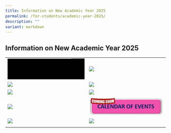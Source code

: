 ```yaml
---
title: Information on New Academic Year 2025
permalink: /for-students/academic-year-2025/
description: ""
variant: markdown
---
```

## Information on New Academic Year 2025

|   |   |
|---|---|
| <a href="/for-students/forms/"><img src="/images/Icons/R2025.gif"> </a> | <a href="/for-Students/UPTLC-Learning-Journey/"><img src="/images/Icons/LEARNING_JOURNEY_N.png"> </a>  |
| <a href="/files/Academic_Timetable_2025.pdf"><img src="/images/ACADEMIC-TIMETABLE.png"> </a>  | <a href="/files/2024_WA___Exam_Time_table.pdf"><img src="/images/Icons/WA_2024_N.png"> </a>  |
| <a href="https://staging.d2uldb6hpe0xwq.amplifyapp.com/for-students/IPAP/"><img src="/images/Icons/IPAP_CCA_REG_O.png"> </a> |[](/files/Book_list_2025.pdf) <img src="/images/BOOK-LIST.png">   |
| <a href="/files/Centre_Activities_2024.pdf"><img src="/images/Icons/CENTER_ACTIVITTIES_FOR_2024_N.png"> </a> | [](/files/COE_2025_FINAL_31122024.pdf) <img src="/images/Icons/CALENDAR_OF_EVENTS_CS.png">   |
| <a href="https://www.uptlc.moe.edu.sg/publication/student-handbook/permalink/"><img src="/images/Icons/STUDENT_HANDBOOK_O.png"> </a>   | <a href="https://www.uptlc.moe.edu.sg/for-students/NETP-Programme-and-Scholarship/"><img src="/images/Icons/NETP_PROGRAMME_N.png"> </a>  |
|   |   |